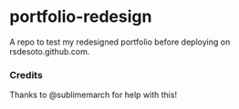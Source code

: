 # portfolio-redesign

A repo to test my redesigned portfolio before deploying on rsdesoto.github.com.

### Credits

Thanks to @sublimemarch for help with this!
